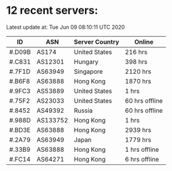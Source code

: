 # 12 recent servers:

Latest update at: Tue Jun 09 08:10:11 UTC 2020

| ID | ASN | Server Country | Online |
| -- | --- | -------------- | ------ |
| #.D09B | AS174 | United States | 216 hrs |
| #.C831 | AS12301 | Hungary | 398 hrs |
| #.7F1D | AS63949 | Singapore | 2120 hrs |
| #.B6F8 | AS63888 | Hong Kong | 1870 hrs |
| #.9FC3 | AS53889 | United States | 1 hrs |
| #.75F2 | AS23033 | United States | 60 hrs offline |
| #.8452 | AS49392 | Russia | 60 hrs offline |
| #.988D | AS133752 | Hong Kong | 1 hrs |
| #.BD3E | AS63888 | Hong Kong | 2939 hrs |
| #.2A79 | AS63949 | Japan | 1779 hrs |
| #.33B9 | AS63888 | Hong Kong | 1 hrs offline |
| #.FC14 | AS64271 | Hong Kong | 6 hrs offline |

